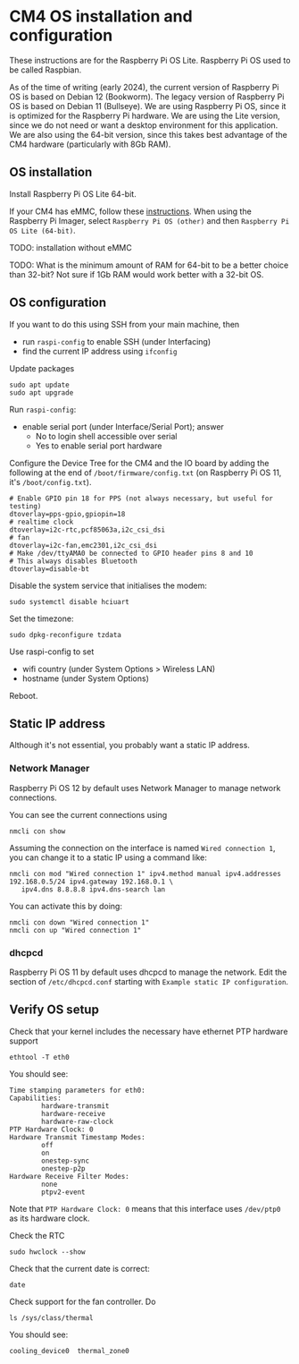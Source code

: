 # CM4 OS installation and configuration

These instructions are for the Raspberry Pi OS Lite. Raspberry Pi OS used to be called Raspbian.

As of the time of writing (early 2024), the current version of Raspberry Pi OS is based on Debian 12 (Bookworm).
The legacy version of Raspberry Pi OS is based on Debian 11 (Bullseye).
We are using Raspberry Pi OS, since it is optimized for the Raspberry Pi hardware.
We are using the Lite version, since we do not need or want a desktop environment for this application. We are also using the 64-bit version, since this takes best advantage of the CM4 hardware (particularly with 8Gb RAM).

## OS installation

Install Raspberry Pi OS Lite 64-bit.

If your CM4 has eMMC, follow these [instructions](https://www.raspberrypi.com/documentation/computers/compute-module.html#flashing-the-compute-module-emmc).
When using the Raspberry Pi Imager, select `Raspberry Pi OS (other)` and then  `Raspberry Pi OS Lite (64-bit)`.

TODO: installation without eMMC

TODO: What is the minimum amount of RAM for 64-bit to be a better choice than 32-bit? Not sure if 1Gb RAM would work better with a 32-bit OS. 

## OS configuration

If you want to do this using SSH from your main machine, then

* run `raspi-config` to enable SSH (under Interfacing)
* find the current IP address using `ifconfig`

Update packages

```
sudo apt update
sudo apt upgrade
```

Run `raspi-config`:

* enable serial port (under Interface/Serial Port); answer
   * No to login shell accessible over serial
   * Yes to enable serial port hardware

Configure the Device Tree for the CM4 and the IO board by adding the following
at the end of `/boot/firmware/config.txt` (on Raspberry Pi OS 11, it's `/boot/config.txt`).

```
# Enable GPIO pin 18 for PPS (not always necessary, but useful for testing)
dtoverlay=pps-gpio,gpiopin=18
# realtime clock
dtoverlay=i2c-rtc,pcf85063a,i2c_csi_dsi
# fan
dtoverlay=i2c-fan,emc2301,i2c_csi_dsi
# Make /dev/ttyAMA0 be connected to GPIO header pins 8 and 10
# This always disables Bluetooth
dtoverlay=disable-bt
```

Disable the system service that initialises the modem:
```
sudo systemctl disable hciuart
```

Set the timezone:

```
sudo dpkg-reconfigure tzdata
```

Use raspi-config to set
* wifi country (under System Options > Wireless LAN)
* hostname (under System Options)

Reboot.

## Static IP address

Although it's not essential, you probably want a static IP address.

### Network Manager

Raspberry Pi OS 12 by default uses Network Manager to manage network connections.

You can see the current connections using

```
nmcli con show
```

Assuming the connection on the interface is named `Wired connection 1`, you can change it to a static IP using a command like:

```
nmcli con mod "Wired connection 1" ipv4.method manual ipv4.addresses 192.168.0.5/24 ipv4.gateway 192.168.0.1 \
   ipv4.dns 8.8.8.8 ipv4.dns-search lan
```

You can activate this by doing:

```
nmcli con down "Wired connection 1"
nmcli con up "Wired connection 1"
```

### dhcpcd

Raspberry Pi OS 11 by default uses dhcpcd to manage the network. Edit the section of `/etc/dhcpcd.conf` starting with `Example static IP configuration`.

## Verify OS setup

Check that your kernel includes the necessary have ethernet PTP hardware support

```
ethtool -T eth0
```

You should see:

```
Time stamping parameters for eth0:
Capabilities:
        hardware-transmit
        hardware-receive
        hardware-raw-clock
PTP Hardware Clock: 0
Hardware Transmit Timestamp Modes:
        off
        on
        onestep-sync
        onestep-p2p
Hardware Receive Filter Modes:
        none
        ptpv2-event
```

Note that `PTP Hardware Clock: 0` means that this interface uses `/dev/ptp0` as
its hardware clock.

Check the RTC

```
sudo hwclock --show
```

Check that the current date is correct:

```
date
```

Check support for the fan controller. Do

```
ls /sys/class/thermal
```

You should see:

```
cooling_device0  thermal_zone0
```
